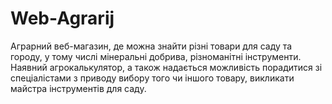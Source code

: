 # Web-Agrarij
Аграрний веб-магазин, де можна знайти різні товари для саду та городу, у тому числі мінеральні добрива, різноманітні інструменти. Наявний агрокалькулятор, а також надається можливість порадитися зі спеціалістами з приводу вибору того чи іншого товару, викликати майстра інструментів для саду.
